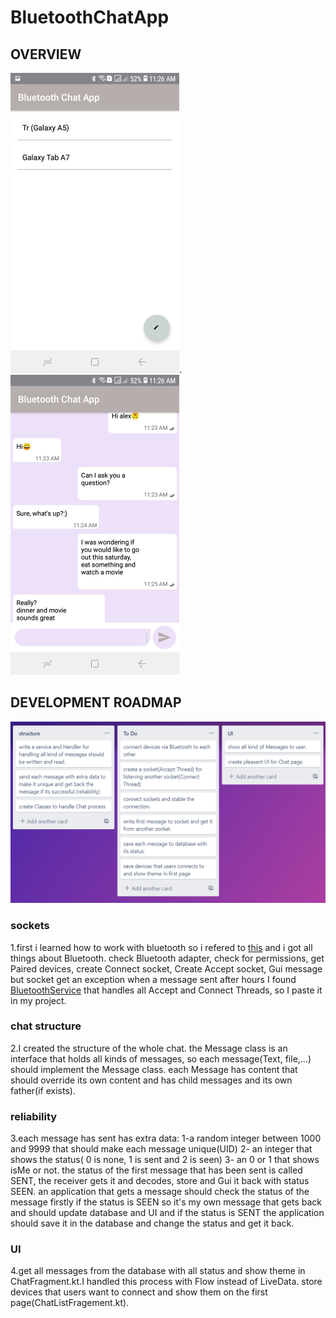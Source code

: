 # BluetoothChatApp

## OVERVIEW
<img src="https://github.com/nima-abdpoor/BluetoothChatApp/blob/master/screenShots/devices.jpg" width="270">.<img src="https://github.com/nima-abdpoor/BluetoothChatApp/blob/master/screenShots/chat.jpg" width="270">

## DEVELOPMENT ROADMAP
<img src="https://github.com/nima-abdpoor/BluetoothChatApp/blob/master/screenShots/Tasks.PNG">

### sockets
1.first i learned how to work with bluetooth so i refered to [this](https://developer.android.com/guide/topics/connectivity/bluetooth) and i got all things about Bluetooth.
check Bluetooth adapter, check for permissions, get Paired devices, create Connect socket, Create Accept socket, Gui message
but socket  get an exception when a message sent after hours I found [BluetoothService](https://github.com/googlearchive/android-BluetoothChat/blob/master/Application/src/main/java/com/example/android/bluetoothchat/BluetoothChatService.java) that handles all Accept and Connect Threads, so I paste it in my project.

### chat structure
2.I created the structure of the whole chat. 
the Message class is an interface that holds all kinds of messages, so each message(Text, file,...) should implement the Message class. each Message has content that should override its own content and has child messages and its own father(if exists).

### reliability
3.each message has sent has extra data: 1-a random integer between 1000 and 9999 that should make each message unique(UID) 2- an integer that shows the status( 0 is none, 1 is sent and 2 is seen) 3- an 0 or 1 that shows isMe or not.
the status of the first message that has been sent is called SENT, the receiver gets it and decodes, store and Gui it back with status SEEN.
an application that gets a message should check the status of the message firstly if the status is SEEN so it's my own message that gets back and should update database and UI and if the status is SENT the application should save it in the database and change the status and get it back.

### UI
4.get all messages from the database with all status and show theme in ChatFragment.kt.I handled this process with Flow instead of LiveData.
store devices that users want to connect and show them on the first page(ChatListFragement.kt).
